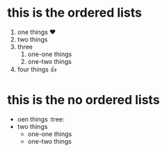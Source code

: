 # this is the ordered lists

1. one things :heart:
2. two things 
3. three
    1. one-one things
    2. one-two things
5. four things :+1:
  
# this is the no ordered lists
* oen things :tree:
* two things
  - one-one things
  - one-two things
